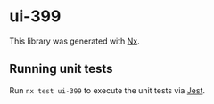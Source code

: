 # ui-399

This library was generated with [Nx](https://nx.dev).

## Running unit tests

Run `nx test ui-399` to execute the unit tests via [Jest](https://jestjs.io).
